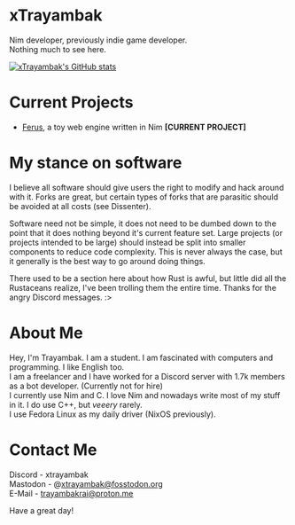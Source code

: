# xTrayambak
Nim developer, previously indie game developer. \
Nothing much to see here.

[![xTrayambak's GitHub stats](https://github-readme-stats.vercel.app/api?username=xTrayambak)](https://github.com/xTrayambak/github-readme-stats)

# Current Projects
- [Ferus](https://github.com/ferus-web/ferus), a toy web engine written in Nim **[CURRENT PROJECT]**

# My stance on software
I believe all software should give users the right to modify and hack around with it. Forks are great, but certain types of forks that are parasitic should be avoided at all costs (see Dissenter).

Software need not be simple, it does not need to be dumbed down to the point that it does nothing beyond it's current feature set.
Large projects (or projects intended to be large) should instead be split into smaller components to reduce code complexity.
This is never always the case, but it generally is the best way to go around doing things.

There used to be a section here about how Rust is awful, but little did all the Rustaceans realize, I've been trolling them the entire time. Thanks for the angry Discord messages. :>

# About Me
Hey, I'm Trayambak. I am a student. I am fascinated with computers and programming. I like English too. \
I am a freelancer and I have worked for a Discord server with 1.7k members as a bot developer. (Currently not for hire) \
I currently use Nim and C. I love Nim and nowadays write most of my stuff in it. I do use C++, but *veeery* rarely. \
I use Fedora Linux as my daily driver (NixOS previously).

# Contact Me
Discord - xtrayambak \
Mastodon - @xtrayambak@fosstodon.org \
E-Mail - trayambakrai@proton.me

Have a great day!
